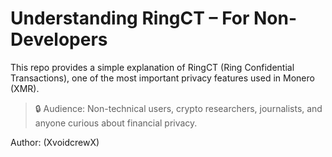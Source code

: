 # Understanding RingCT – For Non-Developers

This repo provides a simple explanation of RingCT (Ring Confidential Transactions), one of the most important privacy features used in Monero (XMR).

> 🔒 Audience: Non-technical users, crypto researchers, journalists, and anyone curious about financial privacy.

Author: (XvoidcrewX)
